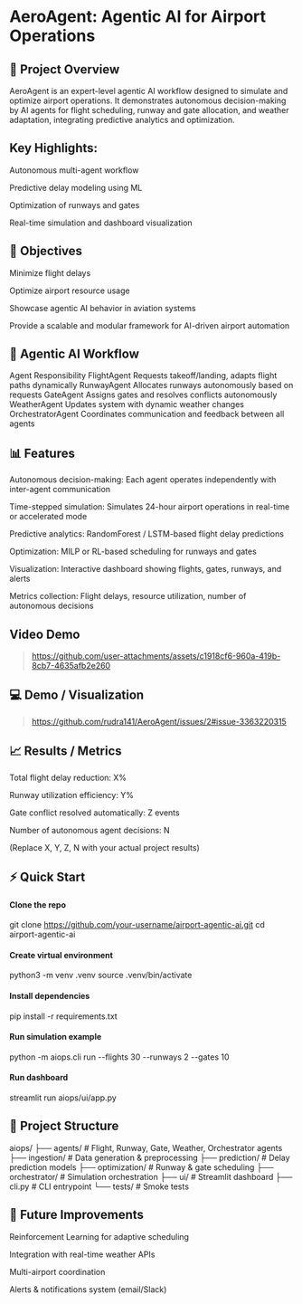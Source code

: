 # AeroAgent: Agentic AI for Airport Operations

<!-- Replace with your banner -->

## 🚀 Project Overview

AeroAgent is an expert-level agentic AI workflow designed to simulate and optimize airport operations. It demonstrates autonomous decision-making by AI agents for flight scheduling, runway and gate allocation, and weather adaptation, integrating predictive analytics and optimization.

## Key Highlights:

Autonomous multi-agent workflow

Predictive delay modeling using ML

Optimization of runways and gates

Real-time simulation and dashboard visualization

## 🎯 Objectives

Minimize flight delays

Optimize airport resource usage

Showcase agentic AI behavior in aviation systems

Provide a scalable and modular framework for AI-driven airport automation

## 🧩 Agentic AI Workflow
Agent	Responsibility
FlightAgent	Requests takeoff/landing, adapts flight paths dynamically
RunwayAgent	Allocates runways autonomously based on requests
GateAgent	Assigns gates and resolves conflicts autonomously
WeatherAgent	Updates system with dynamic weather changes
OrchestratorAgent	Coordinates communication and feedback between all agents

## 📊 Features

Autonomous decision-making: Each agent operates independently with inter-agent communication

Time-stepped simulation: Simulates 24-hour airport operations in real-time or accelerated mode

Predictive analytics: RandomForest / LSTM-based flight delay predictions

Optimization: MILP or RL-based scheduling for runways and gates

Visualization: Interactive dashboard showing flights, gates, runways, and alerts

Metrics collection: Flight delays, resource utilization, number of autonomous decisions


## Video Demo

 > https://github.com/user-attachments/assets/c1918cf6-960a-419b-8cb7-4635afb2e260

## 💻 Demo / Visualization

> https://github.com/rudra141/AeroAgent/issues/2#issue-3363220315

## 📈 Results / Metrics

Total flight delay reduction: X%

Runway utilization efficiency: Y%

Gate conflict resolved automatically: Z events

Number of autonomous agent decisions: N

(Replace X, Y, Z, N with your actual project results)

## ⚡ Quick Start
#### Clone the repo
git clone https://github.com/your-username/airport-agentic-ai.git
cd airport-agentic-ai

#### Create virtual environment
python3 -m venv .venv
source .venv/bin/activate

#### Install dependencies
pip install -r requirements.txt

#### Run simulation example
python -m aiops.cli run --flights 30 --runways 2 --gates 10

#### Run dashboard
streamlit run aiops/ui/app.py

## 📁 Project Structure
aiops/
├── agents/        # Flight, Runway, Gate, Weather, Orchestrator agents
├── ingestion/     # Data generation & preprocessing
├── prediction/    # Delay prediction models
├── optimization/  # Runway & gate scheduling
├── orchestrator/  # Simulation orchestration
├── ui/            # Streamlit dashboard
├── cli.py         # CLI entrypoint
└── tests/         # Smoke tests


## 🔧 Future Improvements

Reinforcement Learning for adaptive scheduling

Integration with real-time weather APIs

Multi-airport coordination

Alerts & notifications system (email/Slack)
